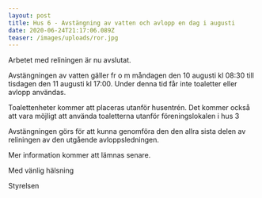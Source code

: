 ```yaml
---
layout: post
title: Hus 6 - Avstängning av vatten och avlopp en dag i augusti
date: 2020-06-24T21:17:06.089Z
teaser: /images/uploads/ror.jpg
---
```

Arbetet med reliningen är nu avslutat.

Avstängningen av vatten gäller fr o m måndagen den 10 augusti kl 08:30 till tisdagen den 11 augusti kl 17:00. Under denna tid får inte toaletter eller avlopp användas. 

Toalettenheter kommer att placeras utanför husentrén. Det kommer också att vara möjligt att använda toaletterna utanför föreningslokalen i hus 3

Avstängningen görs för att kunna genomföra den den allra sista delen av reliningen av den utgående avloppsledningen.

Mer information kommer att lämnas senare.

Med vänlig hälsning

Styrelsen